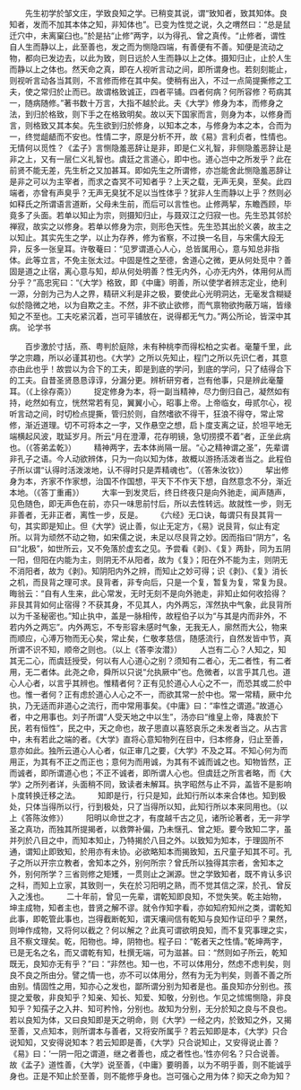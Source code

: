 <!-- { "loadSidebar": true } -->
　　先生初学於邹文庄，学致良知之学。已稍变其说，谓“致知者，致其知体。良知者，发而不加其本体之知，非知体也”。已变为性觉之说，久之喟然曰：“总是鼠迁穴中，未离窠臼也。”於是拈“止修”两字，以为得孔、曾之真传。“止修者，谓性自人生而静以上，此至善也，发之而为恻隐四端，有善便有不善。知便是流动之物，都向已发边去，以此为致，则日远於人生而静以上之体。摄知归止，止於人生而静以上之体也。然天命之真，即在人视听言动之间，即所谓身也。若刻刻能止，则视听言动各当其则，不言修而修在其中矣。使稍有出入，不过一点简提撕修之工夫，使之常归於止而已。故谓格致诚正，四者平铺。四者何病？何所容修？苟病其一，随病随修。”著书数十万言，大指不越於此。夫《大学》修身为本，而修身之法，到归於格致，则下手之在格致明矣。故以天下国家而言，则身为本，以修身而言，则格致又其本矣。先生欲到归於修身，以知本之本，与修身为本之本，合而为一，终觉龃龉而不安也。性情二字，原是分析不开，故《易》言利贞者，性情也。无情何以觅性？《孟子》言恻隐羞恶辞让是非，即是仁义礼智，非侧隐羞恶辞让是非之上，又有一层仁义礼智也。虞廷之言道心，即中也。道心岂中之所发乎？此在前贤不能无差，先生析之又加甚耳。即如先生之所谓修，亦岂能舍此恻隐羞恶辞让是非之可以为主宰者，而求之杳冥不可知者乎？上天之载，无声无臭，至矣。此四端者，亦曾有声臭乎？无声无臭犹不足以当性体乎？犹非人生而静以上乎？然则必如释氏之所谓语言道断，父母未生前，而后可以言性也。止修两挈，东瞻西顾，毕竟多了头面。若单以知止为宗，则摄知归止，与聂双江之归寂一也。先生恐其邻於禅寂，故实之以修身。若单以修身为宗，则形色天性。先生恐其出於义袭，故主之以知止。其实先生之学，以止为存养，修为省察，不过换一名目，与宋儒大段无异，反多一张皇耳。许敬菴曰：“见罗谓道心人心，总皆属用心，意与知总非指体。此等立言，不免主张太过。中固是性之至德，舍道心之微，更从何处觅中？善固是道之止宿，离心意与知，却从何处明善？性无内外，心亦无内外，体用何从而分乎？”高忠宪曰：“《大学》格致，即《中庸》明善，所以使学者辨志定业，绝利一源，分剖为己为人之界，精研义利是非之极，要使此心光明洞达，无毫发含糊疑似於隐微之地，以为自欺之主。不然，非不欲止欲修，而气禀物欲拘蔽万端，皆缘知之不至也。工夫吃紧沉着，岂可平铺放在，说得都无气力。”两公所论，皆深中其病。
论学书

　　百步激於寸括，燕、粤判於庭除，未有种桃李而得松柏之实者。毫釐千里，此学之宗趣，所以必谨其初也。《大学》之所以先知止，程门之所以先识仁者，其意亦由此也乎！故尝以为合下的工夫，即是到底的学问，到底的学问，只了结得合下的工夫。自昔圣贤恳恳谆谆，分漏分更。辨析研穷者，岂有他事，只是辨此毫釐耳。（《上徐存斋》）
　　捉定修身为本，将一副当精神，尽力倒归自己，凝然如有持，屹然如有立，恍然常若有见，翼翼小心，昭事上帝。上帝临女，毋贰尔心，视听言动之间，时切检点提撕，管归於则，自然嗜欲不得干，狂浪不得夺，常止常修，渐近道理。切不可将本之一字，又作悬空之想，启卜度支离之证，於坦平地无端横起风波，耽延岁月。所云“月在澄潭，花存明镜，急切捞摸不着”者，正坐此病也。（《答弟孟乾》）
　　精神两字，去本体尚隔一层。“心之精神谓之圣”，先辈谓非孔子之语。今人动欲辨体，只为一向以知为体，故概以游扬活泼者当之。此程伯子所以谓“认得时活泼泼地，认不得时只是弄精魂也”。（《答朱汝钦》）
　　挈出修身为本，齐家不作家想，治国不作国想，平天下不作天下想，自然意念不分，渐近本地。（《答丁重甫》）
　　大率一到发灵后，终日终夜只是向外驰走，闻声随声，见色随色，即无声色在前，亦只一味思前忖后，所以去性转远。故就性一步，则无非善者，无非正者，离性一步，反是。
　　《六经》无口诀，每谓只有艮其背一句，其实即是知止。但《大学》说止善，似止无定方，《易》说艮背，似止有定所。以背为顽然不动之物，如宋儒之说，未足以尽艮背之妙。因而指曰“阴方”，名曰“北极”，如世所云，又不免落於虚玄之见。予尝看《剥》、《复》两卦，同为五阴一阳，但阳在内能为主，则阴无不从阳者，故为《复》；阳在外不能为主，则阴无不消阳者，故为《剥》。知阴阳内外之辨，而知止之妙可得；识《剥》、《复》消长之机，而艮背之理可求。艮背者，非专向后，只是一个复，暂复为复，常复为艮。晦翁云：“自有人生来，此心常发，无时无刻不是向外驰走，非知止如何收拾得？非艮其背如何止宿得？不获其身，不见其人，内外两忘，浑然执中气象，此艮背所以为千圣秘密也。”知止执中，盖是一脉相传，故程伯子以为“与其是内而非外，不若内外之两忘”。内外两忘，不专形容未感时气象，无我无人，廓然而大公，物来而顺应，心溥万物而无心矣，常止矣，仁敬孝慈信，随感流行，自然发皆中节，真所谓不识不知，顺帝之则也。（以上《答李汝潜》）
　　人岂有二心？人知之，知其无二心，而虞廷授受，何以有人心道心之别？须知有二者心，无二者性，有二者用，无二者体。此尧之命，舜所以只说“允执厥中”也。危微者，以言乎其几也。道心人心者，以言乎其辨也。惟精者何？正有见於道心人心之不一，而恐其或二於中也。惟一者何？正有虑於道心人心之不一，而欲其常一於中也。常一常精，厥中允执，乃无适而非道心之流行，而中常用事矣。《中庸》曰：“率性之谓道。”故道心者，中之用事也。刘子所谓“人受天地之中以生”，汤亦曰“维皇上帝，降衷於下民，若有恒性”，民之中，天之命也，故子思直以喜怒哀乐之未发者当之。从古言中，未有若此之端的者。《大学》直将心意知物列在目中，归本修身，归止至善，意亦如此。独所云道心人心者，似正审几之要，《大学》不及之耳。不知心何为而用正，为其有不正之而正也；意何为而用诚，为其有不诚而诚之也。知物皆然，正而诚者，即所谓道心也；不正不诚者，即所谓人心也。但虞廷之所言者略，而《大学》之所列者详，头面稍不同，致读者未解耳。执字昭然与止不异，盖皆不是影响卜度转换迁移之法。
　　知即是行，行只是知，此知行所以本来合体也。知到极处，只体当得所以行，行到极处，只了当得所以知，此知行所以本来同用也。（以上《答陈汝修》）
　　阳明以命世之才，有度越千古之见，诸所论著者，无一非学圣之真功，而独其所提揭者，以救弊补偏，乃未惬孔、曾之矩。要今致知二字，虽并列於八目之中，而知本知止，乃特揭於八目之外。以致知为知本，于理固所不通，谓知止即致知，於用亦有未协。必欲略知本而揭致知，五尺童子知其不可。孔子之所以开宗立教者，舍知本之外，别何所宗？曾氏所以独得其宗者，舍知本之外，别何所学？三省则修之矩矱，一贯则止之渊源。世之学致知者，既不肯认多识之科，而知上立家，其致则一，失在於习阳明之熟，而不觉其信之深，於孔、曾反入之浅也。
　　二十年前，曾见一先辈，谓乾知即良知，不觉失笑。乾主始物，坤主成物，知者主也，昔贤之解不谬。就令作知字看，亦如知府知州之类，谓乾知此事，即乾管此事也，岂得截断乾知，谓天壤间信有乾知与良知作证印乎？果然，则坤作成物，又将何以截之？何以解之？此真可谓欲明良知，而不复究事理之实，且不察文理矣。乾，阳物也。坤，阴物也。程子曰：“乾者天之性情。”乾坤两字，已是无名之名，而又谓乾有知，杜撰无端，可为滋甚。曰：“然则如子所云，乾知既无，良知亦无有乎？”曰：“非然也。知一也，不可以体用分，然虑不虑判矣，则良不良之所由分。譬之情一也，亦不可以体用分，然有为无为判矣，则善不善之所由别。情固性之用，知亦心之发也，鄙所谓分别为知者是也。虽良知亦分别也。孩提之爱敬，非良知乎？知亲、知长、知爱、知敬，分别也。乍见之怵惕恻隐，非良知乎？知孺子之入井、知可矜怜，分别也。故知为分别，无分於知之良与不良也。若以良知为体，又曰良知即是天之明命，则《大学》一经之内，於致知之外，又揭至善，又点知本，则所谓本与善者，又将安所属乎？若云知即是本，《大学》只合说知知，又安得说知本？若云知即是善，《大学》只合说知止，又安得说止善？《易》曰：‘一阴一阳之谓道，继之者善也，成之者性也。’性亦何名？只合说善。故《孟子》道性善，《大学》说至善，《中庸》要明善，以为不明乎善，则不能诚乎身也。正是不知止於至善，则不能修乎身也。岂可强心之用为体？抑天之命为知？
